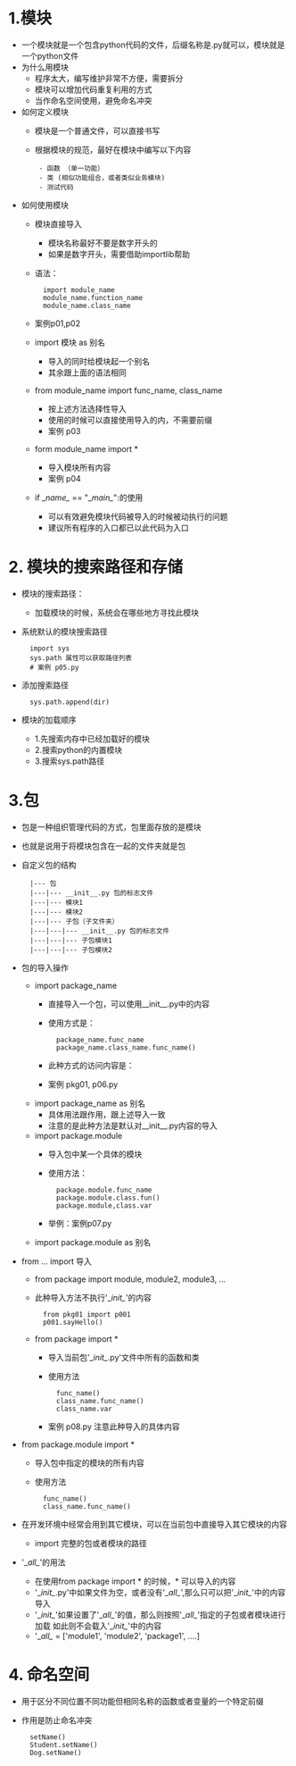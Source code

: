 # 1.模块
- 一个模块就是一个包含python代码的文件，后缀名称是.py就可以，模块就是一个python文件
- 为什么用模块
    - 程序太大，编写维护非常不方便，需要拆分
    - 模块可以增加代码重复利用的方式
    - 当作命名空间使用，避免命名冲突
- 如何定义模块
    - 模块是一个普通文件，可以直接书写
    - 根据模块的规范，最好在模块中编写以下内容
            
           - 函数 （单一功能）
           - 类 (相似功能组合，或者类似业务模块)
           - 测试代码
           
- 如何使用模块
    - 模块直接导入
        - 模块名称最好不要是数字开头的
        - 如果是数字开头，需要借助importlib帮助
    - 语法：
        
            import module_name
            module_name.function_name
            module_name.class_name
    - 案例p01,p02
    - import 模块 as 别名
        - 导入的同时给模块起一个别名
        - 其余跟上面的语法相同
    - from module_name import func_name, class_name
        - 按上述方法选择性导入
        - 使用的时候可以直接使用导入的内，不需要前缀
        - 案例 p03
    - form module_name import *
        - 导入模块所有内容
        - 案例 p04
    - if \__name\__ == "\__main\__":的使用
        - 可以有效避免模块代码被导入的时候被动执行的问题
        - 建议所有程序的入口都已以此代码为入口
# 2. 模块的搜索路径和存储
- 模块的搜索路径：
    - 加载模块的时候，系统会在哪些地方寻找此模块
- 系统默认的模块搜索路径
        
        import sys
        sys.path 属性可以获取路径列表
        # 案例 p05.py
- 添加搜索路径
        
        sys.path.append(dir)
- 模块的加载顺序
    - 1.先搜索内存中已经加载好的模块
    - 2.搜索python的内置模块
    - 3.搜索sys.path路径
# 3.包
- 包是一种组织管理代码的方式，包里面存放的是模块
- 也就是说用于将模块包含在一起的文件夹就是包
- 自定义包的结构
        
        |--- 包
        |---|--- __init__.py 包的标志文件
        |---|--- 模块1
        |---|--- 模块2
        |---|--- 子包（子文件夹）
        |---|---|--- __init__.py 包的标志文件
        |---|---|--- 子包模块1
        |---|---|--- 子包模块2
- 包的导入操作
    - import package_name
        - 直接导入一个包，可以使用__init__.py中的内容
        - 使用方式是：
                
                package_name.func_name
                package_name.class_name.func_name()
        - 此种方式的访问内容是：
        - 案例 pkg01, p06.py
    - import package_name as 别名
        - 具体用法跟作用，跟上述导入一致
        - 注意的是此种方法是默认对__init__.py内容的导入
    - import package.module
        - 导入包中某一个具体的模块
        - 使用方法：
        
                package.module.func_name
                package.module.class.fun()
                package.module,class.var
        - 举例：案例p07.py
    - import package.module as 别名
    
- from ... import 导入
    - from package import module, module2, module3, ...
    - 此种导入方法不执行'\__init\__'的内容
            
            from pkg01 import p001
            p001.sayHello()
    - from package import *
        - 导入当前包'\__init\__.py'文件中所有的函数和类
        - 使用方法
                
                func_name()
                class_name.func_name()
                class_name.var
        - 案例 p08.py 注意此种导入的具体内容
        
- from package.module import *
    - 导入包中指定的模块的所有内容
    - 使用方法
            
            func_name()
            class_name.func_name()
- 在开发环境中经常会用到其它模块，可以在当前包中直接导入其它模块的内容
    - import 完整的包或者模块的路径
- '\__all\__'的用法
    - 在使用from package import * 的时候，* 可以导入的内容
    - '\__init\__.py'中如果文件为空，或者没有'\__all\__',那么只可以把'\__init\__'中的内容导入
    - '\__init\__'如果设置了'\__all\__'的值，那么则按照'\__all\__'指定的子包或者模块进行加载
    如此则不会载入'\__init\__'中的内容
    - '\__all\__ = ['module1', 'module2', 'package1', ....]
# 4. 命名空间
- 用于区分不同位置不同功能但相同名称的函数或者变量的一个特定前缀
- 作用是防止命名冲突
        
        setName()
        Student.setName()
        Dog.setName()
        